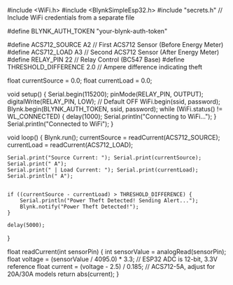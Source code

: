 #include <WiFi.h>
#include <BlynkSimpleEsp32.h>
#include "secrets.h" // Include WiFi credentials from a separate file


#define BLYNK_AUTH_TOKEN "your-blynk-auth-token"


#define ACS712_SOURCE A2   // First ACS712 Sensor (Before Energy Meter)
#define ACS712_LOAD A3     // Second ACS712 Sensor (After Energy Meter)
#define RELAY_PIN 22       // Relay Control (BC547 Base)
#define THRESHOLD_DIFFERENCE 2.0 // Ampere difference indicating theft


float currentSource = 0.0;
float currentLoad = 0.0;

void setup() {
    Serial.begin(115200);
    pinMode(RELAY_PIN, OUTPUT);
    digitalWrite(RELAY_PIN, LOW); // Default OFF
    WiFi.begin(ssid, password);
    Blynk.begin(BLYNK_AUTH_TOKEN, ssid, password);
    while (WiFi.status() != WL_CONNECTED) {
        delay(1000);
        Serial.println("Connecting to WiFi...");
    }
    Serial.println("Connected to WiFi");
}

void loop() {
    Blynk.run();
    currentSource = readCurrent(ACS712_SOURCE);
    currentLoad = readCurrent(ACS712_LOAD);
    
    Serial.print("Source Current: "); Serial.print(currentSource); Serial.print(" A");
    Serial.print(" | Load Current: "); Serial.print(currentLoad); Serial.println(" A");
    

    if ((currentSource - currentLoad) > THRESHOLD_DIFFERENCE) {
        Serial.println("Power Theft Detected! Sending Alert...");
        Blynk.notify("Power Theft Detected!");
    }
    
    delay(5000); 
}

float readCurrent(int sensorPin) {
    int sensorValue = analogRead(sensorPin);
    float voltage = (sensorValue / 4095.0) * 3.3; // ESP32 ADC is 12-bit, 3.3V reference
    float current = (voltage - 2.5) / 0.185; // ACS712-5A, adjust for 20A/30A models
    return abs(current);
}

